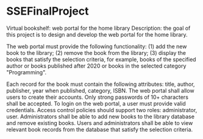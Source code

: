 # SSEFinalProject

Virtual bookshelf: web portal for the home library
Description: the goal of this project is to design and develop the web portal for the home library.

The web portal must provide the following functionality: 
(1) add the new book to the library; 
(2) remove the book from the library; 
(3) display the books that satisfy the selection criteria, for example, books of the specified author or books published after 2020 or books in the selected category "Programming".

Each record for the book must contain the following attributes: title, author, publisher, year when
published, category, ISBN. The web portal shall allow users to create their accounts. Only strong passwords of 10+ characters shall be accepted. To login on the web portal, a user must provide valid credentials. Access control policies should support two roles: administrator, user. Administrators shall be able to add new books to the library database and remove existing books. Users and administrators shall be able to view relevant book records from the database that satisfy the selection criteria.

